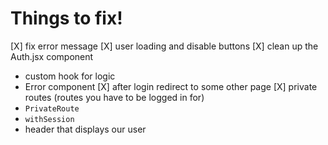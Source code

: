 # Things to fix!

[X] fix error message
[X] user loading and disable buttons
[X] clean up the Auth.jsx component
  * custom hook for logic
  * Error component
[X] after login redirect to some other page
[X] private routes (routes you have to be logged in for)
  * `PrivateRoute`
  * `withSession`
* header that displays our user
